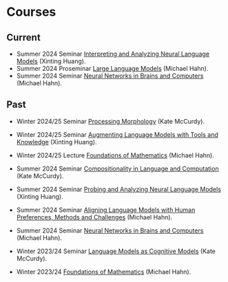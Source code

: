 # Courses

## Current

<!--* Summer 2024 Software project [Linguistic Interpretibility for Neural Models of Language](../courses/ling-interp-langmod/) (Kate McCurdy). -->
* Summer 2024 Seminar [Interpreting and Analyzing Neural Language Models](../courses/probing-2025/) (Xinting Huang).
*  Summer 2024 Proseminar [Large Language Models](../courses/proseminar25/) (Michael Hahn). 
* Summer 2024 Seminar [Neural Networks in Brains and Computers](../courses/brain-2025/) (Michael Hahn). 


## Past

* Winter 2024/25 Seminar [Processing Morphology](../courses/morphology-2025/) (Kate McCurdy). 

* Winter 2024/25 Seminar [Augmenting Language Models with Tools and Knowledge](../courses/knowledge-2024/) (Xinting Huang). 

* Winter 2024/25 Lecture [Foundations of Mathematics](https://cms.sic.saarland/fof_math_ss2425/) (Michael Hahn).     

* Summer 2024 Seminar [Compositionality in Language and Computation](../courses/compositionality-2024/) (Kate McCurdy). 

* Summer 2024 Seminar [Probing and Analyzing Neural Language Models](../courses/probing-2024/) (Xinting Huang).
*  Summer 2024 Seminar [Aligning Language Models with Human Preferences, Methods and Challenges](../courses/alignment-2024/) (Michael Hahn). 
* Summer 2024 Seminar [Neural Networks in Brains and Computers](../courses/brain-2024/) (Michael Hahn). 

* Winter 2023/24 Seminar [Language Models as Cognitive Models](../courses/langmod-cogmod-2023/) (Kate McCurdy).

*   Winter 2023/24  [Foundations of Mathematics](https://cms.sic.saarland/fof_math_ss23/) (Michael Hahn). 
